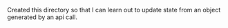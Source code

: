 Created this directory so that I can learn out to update state from an object generated by an api call.
